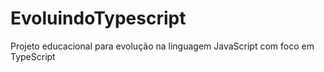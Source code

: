 # EvoluindoTypescript
Projeto educacional para evolução na linguagem JavaScript com foco em TypeScript
